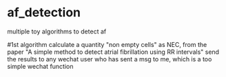 # af_detection
multiple toy algorithms to detect af


#1st algorithm
calculate a quantity "non empty cells" as NEC, from the paper "A simple method to detect atrial fibrillation using RR intervals"
send the results to any wechat user who has sent a msg to me, which is a too simple wechat function

